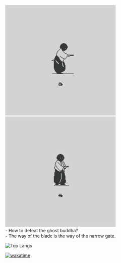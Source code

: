 <img src="https://github.com/onovich/Gallery/blob/main/sword.gif" width="350" height="350" alt=""/><img src="https://github.com/onovich/Gallery/blob/main/sword2.gif" width="350" height="350" alt=""/><br/>
\- How to defeat the ghost buddha?<br>
\- The way of the blade is the way of the narrow gate.

![Top Langs](https://github-readme-stats.vercel.app/api/top-langs/?username=onovich&layout=compact)

[![wakatime](https://wakatime.com/badge/user/bc204da5-6353-41ae-a0ad-ae60bc1d630a.svg)](https://wakatime.com/@bc204da5-6353-41ae-a0ad-ae60bc1d630a)
